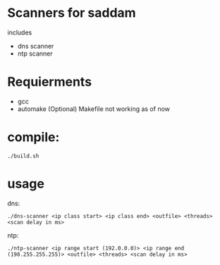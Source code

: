 # Scanners for saddam
 includes 
 * dns scanner
 * ntp scanner

# Requierments
 * gcc
 * automake (Optional) Makefile not working as of now

# compile: 
```
./build.sh
```


# usage 
dns:
```
./dns-scanner <ip class start> <ip class end> <outfile> <threads> <scan delay in ms>
```  
ntp:
```
./ntp-scanner <ip range start (192.0.0.0)> <ip range end (198.255.255.255)> <outfile> <threads> <scan delay in ms>
```
